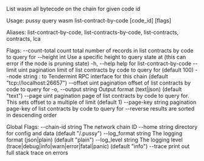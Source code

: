 List wasm all bytecode on the chain for given code id

Usage:
  pussy query wasm list-contract-by-code [code_id] [flags]

Aliases:
  list-contract-by-code, list-contracts-by-code, list-contracts, contracts, lca

Flags:
      --count-total       count total number of records in list contracts by code to query for
      --height int        Use a specific height to query state at (this can error if the node is pruning state)
  -h, --help              help for list-contract-by-code
      --limit uint        pagination limit of list contracts by code to query for (default 100)
      --node string       <host>:<port> to Tendermint RPC interface for this chain (default "tcp://localhost:26657")
      --offset uint       pagination offset of list contracts by code to query for
  -o, --output string     Output format (text|json) (default "text")
      --page uint         pagination page of list contracts by code to query for. This sets offset to a multiple of limit (default 1)
      --page-key string   pagination page-key of list contracts by code to query for
      --reverse           results are sorted in descending order

Global Flags:
      --chain-id string     The network chain ID
      --home string         directory for config and data (default "/.pussy")
      --log_format string   The logging format (json|plain) (default "plain")
      --log_level string    The logging level (trace|debug|info|warn|error|fatal|panic) (default "info")
      --trace               print out full stack trace on errors
